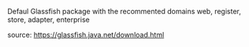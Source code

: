 Defaul Glassfish package with the recommented domains web, register, store, adapter, enterprise


source: https://glassfish.java.net/download.html
